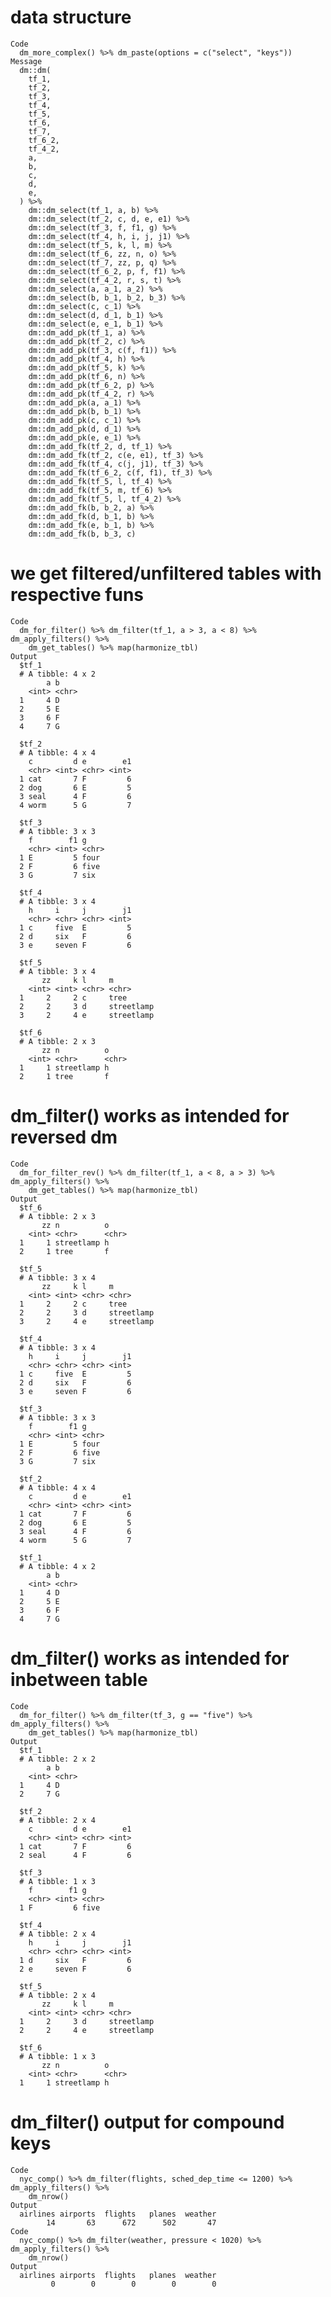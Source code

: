 # data structure

    Code
      dm_more_complex() %>% dm_paste(options = c("select", "keys"))
    Message
      dm::dm(
        tf_1,
        tf_2,
        tf_3,
        tf_4,
        tf_5,
        tf_6,
        tf_7,
        tf_6_2,
        tf_4_2,
        a,
        b,
        c,
        d,
        e,
      ) %>%
        dm::dm_select(tf_1, a, b) %>%
        dm::dm_select(tf_2, c, d, e, e1) %>%
        dm::dm_select(tf_3, f, f1, g) %>%
        dm::dm_select(tf_4, h, i, j, j1) %>%
        dm::dm_select(tf_5, k, l, m) %>%
        dm::dm_select(tf_6, zz, n, o) %>%
        dm::dm_select(tf_7, zz, p, q) %>%
        dm::dm_select(tf_6_2, p, f, f1) %>%
        dm::dm_select(tf_4_2, r, s, t) %>%
        dm::dm_select(a, a_1, a_2) %>%
        dm::dm_select(b, b_1, b_2, b_3) %>%
        dm::dm_select(c, c_1) %>%
        dm::dm_select(d, d_1, b_1) %>%
        dm::dm_select(e, e_1, b_1) %>%
        dm::dm_add_pk(tf_1, a) %>%
        dm::dm_add_pk(tf_2, c) %>%
        dm::dm_add_pk(tf_3, c(f, f1)) %>%
        dm::dm_add_pk(tf_4, h) %>%
        dm::dm_add_pk(tf_5, k) %>%
        dm::dm_add_pk(tf_6, n) %>%
        dm::dm_add_pk(tf_6_2, p) %>%
        dm::dm_add_pk(tf_4_2, r) %>%
        dm::dm_add_pk(a, a_1) %>%
        dm::dm_add_pk(b, b_1) %>%
        dm::dm_add_pk(c, c_1) %>%
        dm::dm_add_pk(d, d_1) %>%
        dm::dm_add_pk(e, e_1) %>%
        dm::dm_add_fk(tf_2, d, tf_1) %>%
        dm::dm_add_fk(tf_2, c(e, e1), tf_3) %>%
        dm::dm_add_fk(tf_4, c(j, j1), tf_3) %>%
        dm::dm_add_fk(tf_6_2, c(f, f1), tf_3) %>%
        dm::dm_add_fk(tf_5, l, tf_4) %>%
        dm::dm_add_fk(tf_5, m, tf_6) %>%
        dm::dm_add_fk(tf_5, l, tf_4_2) %>%
        dm::dm_add_fk(b, b_2, a) %>%
        dm::dm_add_fk(d, b_1, b) %>%
        dm::dm_add_fk(e, b_1, b) %>%
        dm::dm_add_fk(b, b_3, c)

# we get filtered/unfiltered tables with respective funs

    Code
      dm_for_filter() %>% dm_filter(tf_1, a > 3, a < 8) %>% dm_apply_filters() %>%
        dm_get_tables() %>% map(harmonize_tbl)
    Output
      $tf_1
      # A tibble: 4 x 2
            a b    
        <int> <chr>
      1     4 D    
      2     5 E    
      3     6 F    
      4     7 G    
      
      $tf_2
      # A tibble: 4 x 4
        c         d e        e1
        <chr> <int> <chr> <int>
      1 cat       7 F         6
      2 dog       6 E         5
      3 seal      4 F         6
      4 worm      5 G         7
      
      $tf_3
      # A tibble: 3 x 3
        f        f1 g    
        <chr> <int> <chr>
      1 E         5 four 
      2 F         6 five 
      3 G         7 six  
      
      $tf_4
      # A tibble: 3 x 4
        h     i     j        j1
        <chr> <chr> <chr> <int>
      1 c     five  E         5
      2 d     six   F         6
      3 e     seven F         6
      
      $tf_5
      # A tibble: 3 x 4
           zz     k l     m         
        <int> <int> <chr> <chr>     
      1     2     2 c     tree      
      2     2     3 d     streetlamp
      3     2     4 e     streetlamp
      
      $tf_6
      # A tibble: 2 x 3
           zz n          o    
        <int> <chr>      <chr>
      1     1 streetlamp h    
      2     1 tree       f    
      

# dm_filter() works as intended for reversed dm

    Code
      dm_for_filter_rev() %>% dm_filter(tf_1, a < 8, a > 3) %>% dm_apply_filters() %>%
        dm_get_tables() %>% map(harmonize_tbl)
    Output
      $tf_6
      # A tibble: 2 x 3
           zz n          o    
        <int> <chr>      <chr>
      1     1 streetlamp h    
      2     1 tree       f    
      
      $tf_5
      # A tibble: 3 x 4
           zz     k l     m         
        <int> <int> <chr> <chr>     
      1     2     2 c     tree      
      2     2     3 d     streetlamp
      3     2     4 e     streetlamp
      
      $tf_4
      # A tibble: 3 x 4
        h     i     j        j1
        <chr> <chr> <chr> <int>
      1 c     five  E         5
      2 d     six   F         6
      3 e     seven F         6
      
      $tf_3
      # A tibble: 3 x 3
        f        f1 g    
        <chr> <int> <chr>
      1 E         5 four 
      2 F         6 five 
      3 G         7 six  
      
      $tf_2
      # A tibble: 4 x 4
        c         d e        e1
        <chr> <int> <chr> <int>
      1 cat       7 F         6
      2 dog       6 E         5
      3 seal      4 F         6
      4 worm      5 G         7
      
      $tf_1
      # A tibble: 4 x 2
            a b    
        <int> <chr>
      1     4 D    
      2     5 E    
      3     6 F    
      4     7 G    
      

# dm_filter() works as intended for inbetween table

    Code
      dm_for_filter() %>% dm_filter(tf_3, g == "five") %>% dm_apply_filters() %>%
        dm_get_tables() %>% map(harmonize_tbl)
    Output
      $tf_1
      # A tibble: 2 x 2
            a b    
        <int> <chr>
      1     4 D    
      2     7 G    
      
      $tf_2
      # A tibble: 2 x 4
        c         d e        e1
        <chr> <int> <chr> <int>
      1 cat       7 F         6
      2 seal      4 F         6
      
      $tf_3
      # A tibble: 1 x 3
        f        f1 g    
        <chr> <int> <chr>
      1 F         6 five 
      
      $tf_4
      # A tibble: 2 x 4
        h     i     j        j1
        <chr> <chr> <chr> <int>
      1 d     six   F         6
      2 e     seven F         6
      
      $tf_5
      # A tibble: 2 x 4
           zz     k l     m         
        <int> <int> <chr> <chr>     
      1     2     3 d     streetlamp
      2     2     4 e     streetlamp
      
      $tf_6
      # A tibble: 1 x 3
           zz n          o    
        <int> <chr>      <chr>
      1     1 streetlamp h    
      

# dm_filter() output for compound keys

    Code
      nyc_comp() %>% dm_filter(flights, sched_dep_time <= 1200) %>% dm_apply_filters() %>%
        dm_nrow()
    Output
      airlines airports  flights   planes  weather 
            14       63      672      502       47 
    Code
      nyc_comp() %>% dm_filter(weather, pressure < 1020) %>% dm_apply_filters() %>%
        dm_nrow()
    Output
      airlines airports  flights   planes  weather 
             0        0        0        0        0 


